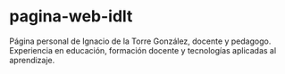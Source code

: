 # pagina-web-idlt
Página personal de Ignacio de la Torre González, docente y pedagogo. Experiencia en educación, formación docente y tecnologías aplicadas al aprendizaje.
